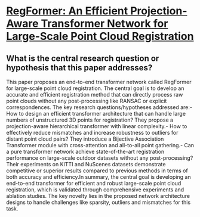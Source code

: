# [RegFormer: An Efficient Projection-Aware Transformer Network for   Large-Scale Point Cloud Registration](https://arxiv.org/abs/2303.12384)

## What is the central research question or hypothesis that this paper addresses?

This paper proposes an end-to-end transformer network called RegFormer for large-scale point cloud registration. The central goal is to develop an accurate and efficient registration method that can directly process raw point clouds without any post-processing like RANSAC or explicit correspondences. The key research questions/hypotheses addressed are:- How to design an efficient transformer architecture that can handle large numbers of unstructured 3D points for registration? They propose a projection-aware hierarchical transformer with linear complexity.- How to effectively reduce mismatches and increase robustness to outliers for distant point cloud pairs? They introduce a Bijective Association Transformer module with cross-attention and all-to-all point gathering.- Can a pure transformer network achieve state-of-the-art registration performance on large-scale outdoor datasets without any post-processing? Their experiments on KITTI and NuScenes datasets demonstrate competitive or superior results compared to previous methods in terms of both accuracy and efficiency.In summary, the central goal is developing an end-to-end transformer for efficient and robust large-scale point cloud registration, which is validated through comprehensive experiments and ablation studies. The key novelty lies in the proposed network architecture designs to handle challenges like sparsity, outliers and mismatches for this task.
